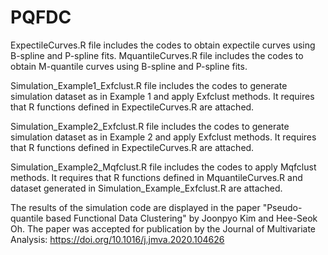 # PQFDC

ExpectileCurves.R file includes the codes to obtain expectile curves using B-spline and P-spline fits. 
MquantileCurves.R file includes the codes to obtain M-quantile curves using B-spline and P-spline fits. 

Simulation_Example1_Exfclust.R file includes the codes to generate simulation dataset as in Example 1 and apply Exfclust methods. It requires that R functions defined in ExpectileCurves.R are attached. 

Simulation_Example2_Exfclust.R file includes the codes to generate simulation dataset as in Example 2 and apply Exfclust methods. It requires that R functions defined in ExpectileCurves.R are attached. 

Simulation_Example2_Mqfclust.R file includes the codes to apply Mqfclust methods. It requires that R functions defined in MquantileCurves.R and dataset generated in Simulation_Example_Exfclust.R are attached. 

The results of the simulation code are displayed in the paper "Pseudo-quantile based Functional Data Clustering" by Joonpyo Kim and Hee-Seok Oh. The paper was accepted for publication by the Journal of Multivariate Analysis: https://doi.org/10.1016/j.jmva.2020.104626
